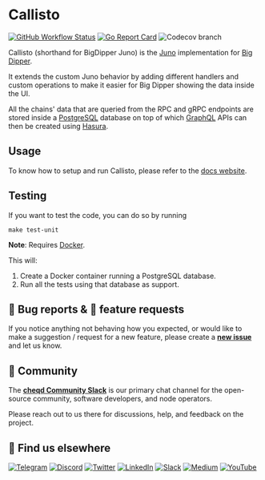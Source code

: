 # Callisto
[![GitHub Workflow Status](https://img.shields.io/github/workflow/status/forbole/callisto/Tests)](https://github.com/forbole/callisto/actions?query=workflow%3ATests)
[![Go Report Card](https://goreportcard.com/badge/github.com/forbole/callisto)](https://goreportcard.com/report/github.com/forbole/callisto)
![Codecov branch](https://img.shields.io/codecov/c/github/forbole/callisto/cosmos/v0.40.x)

Callisto (shorthand for BigDipper Juno) is the [Juno](https://github.com/forbole/juno) implementation
for [Big Dipper](https://github.com/forbole/big-dipper).

It extends the custom Juno behavior by adding different handlers and custom operations to make it easier for Big Dipper
showing the data inside the UI.

All the chains' data that are queried from the RPC and gRPC endpoints are stored inside
a [PostgreSQL](https://www.postgresql.org/) database on top of which [GraphQL](https://graphql.org/) APIs can then be
created using [Hasura](https://hasura.io/).

## Usage
To know how to setup and run Callisto, please refer to
the [docs website](https://docs.bigdipper.live/cosmos-based/parser/overview/).

## Testing

If you want to test the code, you can do so by running

```shell
make test-unit
```

**Note**: Requires [Docker](https://docker.com).

This will:

1. Create a Docker container running a PostgreSQL database.
2. Run all the tests using that database as support.

## 🐞 Bug reports & 🤔 feature requests

If you notice anything not behaving how you expected, or would like to make a suggestion / request for a new feature, please create a [**new issue**](https://github.com/cheqd/bdjuno/issues/new/choose) and let us know.

## 💬 Community

The [**cheqd Community Slack**](http://cheqd.link/join-cheqd-slack) is our primary chat channel for the open-source community, software developers, and node operators.

Please reach out to us there for discussions, help, and feedback on the project.

## 🙋 Find us elsewhere

[![Telegram](https://img.shields.io/badge/Telegram-2CA5E0?style=for-the-badge&logo=telegram&logoColor=white)](https://t.me/cheqd) [![Discord](https://img.shields.io/badge/Discord-7289DA?style=for-the-badge&logo=discord&logoColor=white)](http://cheqd.link/discord-github) [![Twitter](https://img.shields.io/badge/Twitter-1DA1F2?style=for-the-badge&logo=twitter&logoColor=white)](https://twitter.com/intent/follow?screen_name=cheqd_io) [![LinkedIn](https://img.shields.io/badge/LinkedIn-0077B5?style=for-the-badge&logo=linkedin&logoColor=white)](http://cheqd.link/linkedin) [![Slack](https://img.shields.io/badge/Slack-4A154B?style=for-the-badge&logo=slack&logoColor=white)](http://cheqd.link/join-cheqd-slack) [![Medium](https://img.shields.io/badge/Medium-12100E?style=for-the-badge&logo=medium&logoColor=white)](https://blog.cheqd.io) [![YouTube](https://img.shields.io/badge/YouTube-FF0000?style=for-the-badge&logo=youtube&logoColor=white)](https://www.youtube.com/channel/UCBUGvvH6t3BAYo5u41hJPzw/)
